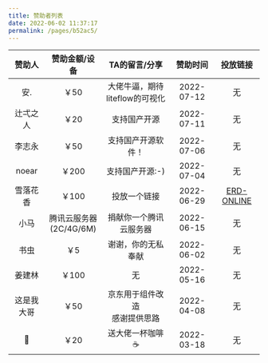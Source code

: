 ```yaml
---
title: 赞助者列表
date: 2022-06-02 11:37:17
permalink: /pages/b52ac5/
---
```




|   赞助人   |       赞助金额/设备        |          TA的留言/分享           |  赞助时间  |                   投放链接                    |
| :--------: | :------------------------: | :------------------------------: | :--------: | :-------------------------------------------: |
|    安.     |            ￥50            |  大佬牛逼，期待liteflow的可视化  | 2022-07-12 |                      无                       |
|  辻弌之人  |            ￥20            |           支持国产开源           | 2022-07-11 |                      无                       |
|   李志永   |            ￥50            |        支持国产开源软件！        | 2022-07-06 |                      无                       |
|   noear    |           ￥200            |         支持国产开源:-)          | 2022-07-04 |                      无                       |
|  雪落花香  |           ￥100            |           投放一个链接           | 2022-06-29 | [ERD-ONLINE](https://portal.zerocode.net.cn/) |
|    小马    | 腾讯云服务器<br>(2C/4G/6M) |      捐献你一个腾讯云服务器      | 2022-06-15 |                      无                       |
|    书虫    |            ￥5             |        谢谢，你的无私奉献        | 2022-06-02 |                      无                       |
|   姜建林   |           ￥100            |                无                | 2022-05-16 |                      无                       |
| 这是我大哥 |            ￥50            | 京东用于组件改造<br>感谢提供思路 | 2022-04-08 |                      无                       |
|     🎱      |            ￥20            |         送大佬一杯咖啡☕️          | 2022-03-18 |                      无                       |




